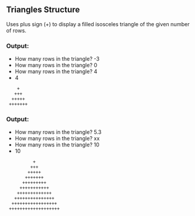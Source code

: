 ## Triangles Structure
Uses plus sign (+) to display a filled isosceles triangle of the given number of rows.

### Output:
* How many rows in the triangle? -3
* How many rows in the triangle? 0
* How many rows in the triangle? 4
* 4
```
    +
   +++
  +++++
 +++++++
```


### Output:
* How many rows in the triangle? 5.3
* How many rows in the triangle? xx
* How many rows in the triangle? 10
* 10
```
          +
         +++
        +++++
       +++++++
      +++++++++
     +++++++++++
    +++++++++++++
   +++++++++++++++
  +++++++++++++++++
 +++++++++++++++++++
```
